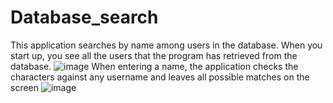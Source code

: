 # Database_search
This application searches by name among users in the database. When you start up, you see all the users that the program has retrieved from the database.
![image](https://github.com/eleciii4estvo/Database_search/assets/140554799/4b6415c9-12ef-41cc-aef8-a0661bf0c491)
When entering a name, the application checks the characters against any username and leaves all possible matches on the screen
![image](https://github.com/eleciii4estvo/Database_search/assets/140554799/75b96c73-3aff-42a5-ad65-30aee6c64180)


